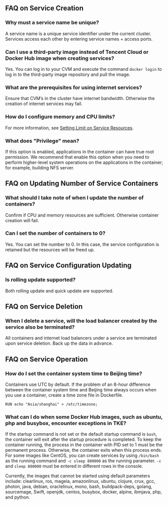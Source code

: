 ## FAQ on Service Creation

### Why must a service name be unique?

A service name is a unique service identifier under the current cluster. Services access each other by entering service names + access ports.

### Can I use a third-party image instead of Tencent Cloud or Docker Hub image when creating services?

Yes. You can log in to your CVM and execute the command `docker login` to log in to the third-party image repository and pull the image.

### What are the prerequisites for using internet services?

Ensure that CVM’s in the cluster have internet bandwidth. Otherwise the creation of internet services may fail.

### How do I configure memory and CPU limits?

For more information, see [Setting Limit on Service Resources](https://intl.cloud.tencent.com/document/product/457/9099).

### What does "Privilege" mean?

If this option is enabled, applications in the container can have true root permission. We recommend that enable this option when you need to perform higher-level system operations on the applications in the container; for example, building NFS server.

## FAQ on Updating Number of Service Containers 

### What should I take note of when I update the number of containers?

Confirm if CPU and memory resources are sufficient. Otherwise container creation will fail.

### Can I set the number of containers to 0?

Yes. You can set the number to 0. In this case, the service configuration is retained but the resources will be freed up.

## FAQ on Service Configuration Updating

### Is rolling update supported?

Both rolling update and quick update are supported.

## FAQ on Service Deletion 

### When I delete a service, will the load balancer created by the service also be terminated?

All containers and internet load balancers under a service are terminated upon service deletion. Back up the data in advance.

## FAQ on Service Operation

### How do I set the container system time to Beijing time?

Containers use UTC by default. If the problem of an 8-hour difference between the container system time and Beijing time always occurs when you use a container, create a time zone file in Dockerfile.
```
RUN echo "Asia/shanghai" > /etc/timezone;
```

### What can I do when some Docker Hub images, such as ubuntu, php and busybox, encounter exceptions in TKE?

If the startup command is not set or the default startup command is `bash`, the container will exit after the startup procedure is completed. To keep the container running, the process in the container with PID set to 1 must be the permanent process. Otherwise, the container exits when this process ends. For some images like CentOS, you can create services by using `/bin/bash` as the running command and `-c sleep 800000` as the running parameter. `-c` and `sleep 800000` must be entered in different rows in the console.

Currently, the images that cannot be started using default parameters include: clearlinux, ros, mageia, amazonlinux, ubuntu, clojure, crux, gcc, photon, java, debian, oraclelinux, mono, bash, buildpack-deps, golang, sourcemage, Swift, openjdk, centos, busybox, docker, alpine, ibmjava, php, and python.

